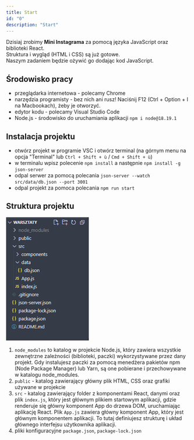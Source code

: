 ```yaml
---
title: Start
id: "0"
description: "Start"
---
```


Dzisiaj zrobimy **Mini Instagrama** za pomocą języka JavaScript oraz biblioteki React.\
Struktura i wygląd (HTML i CSS) są już gotowe.\
Naszym zadaniem będzie ożywić go dodając kod JavaScript.

## Środowisko pracy

- przeglądarka internetowa - polecamy Chrome
- narzędzia programisty - bez nich ani rusz! Naciśnij F12 (Ctrl + Option + I na Macbookach), żeby je otworzyć.
- edytor kodu - polecamy Visual Studio Code
- Node.js - środowisko do uruchamiania aplikacji `npm i node@18.19.1`

## Instalacja projektu

- otwórz projekt w programie VSC i otwórz terminal (na górnym menu na opcja "Terminal" lub `Ctrl + Shift + ù` / `Cmd + Shift + ù`)
- w terminalu wpisz polecenie `npm install` a następnie `npm install -g json-server`
- odpal serwer za pomocą polecania `json-server --watch src/data/db.json --port 3001`
- odpal projekt za pomoca polecania `npm run start`

## Struktura projektu

![Struktura projektu](./struktura.png)

1. `node_modules` to katalog w projekcie Node.js, który zawiera wszystkie zewnętrzne zależności (biblioteki, paczki) wykorzystywane przez dany projekt. Gdy instalujesz paczki za pomocą menedżera pakietów npm (Node Package Manager) lub Yarn, są one pobierane i przechowywane w katalogu node_modules.
2. `public` - katalog zawierający główny plik HTML, CSS oraz grafiki używane w projekcie
3. `src` - katalog zawierający folder z komponentami React, danymi oraz plik `index.js`, który jest głównym plikiem startowym aplikacji, gdzie renderuje się główny komponent App do drzewa DOM, uruchamiając aplikację React. Plik `App.js` zawiera główny komponent App, który jest głównym komponentem aplikacji. To tutaj definiujesz strukturę i układ głównego interfejsu użytkownika aplikacji.
4. pliki konfiguracyjne `package.json`, `package-lock.json`
